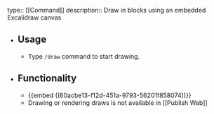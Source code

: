 type:: [[Command]]
description:: Draw in blocks using an embedded Excalidraw canvas

- ## Usage
	- Type `/draw` command to start drawing.
- ## Functionality
	- {{embed ((60acbe13-f12d-451a-9793-56201f858074))}}
	- Drawing or rendering draws is not available in [[Publish Web]]